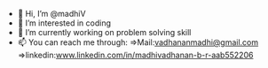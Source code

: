- 👋 Hi, I’m @madhiV
- 👀 I’m interested in coding 
- 🌱 I’m currently working on problem solving skill
- 📫 You can reach me through: =>Mail:vadhananmadhi@gmail.com =>linkedin:www.linkedin.com/in/madhivadhanan-b-r-aab552206

<!---
madhiV/madhiV is a ✨ special ✨ repository because its `README.md` (this file) appears on your GitHub profile.
You can click the Preview link to take a look at your changes.
--->
